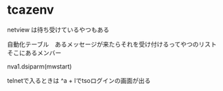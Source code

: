 # tcazenv
netview は待ち受けているやつもある

自動化テーブル　あるメッセージが来たらそれを受け付けるってやつのリスト
そこにあるメンバー


nva1.dsiparm(mwstart)


telnetで入るときは
^a + lでtsoログインの画面が出る
